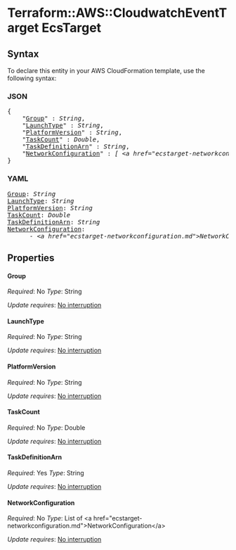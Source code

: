 # Terraform::AWS::CloudwatchEventTarget EcsTarget

## Syntax

To declare this entity in your AWS CloudFormation template, use the following syntax:

### JSON

<pre>
{
    "<a href="#group" title="Group">Group</a>" : <i>String</i>,
    "<a href="#launchtype" title="LaunchType">LaunchType</a>" : <i>String</i>,
    "<a href="#platformversion" title="PlatformVersion">PlatformVersion</a>" : <i>String</i>,
    "<a href="#taskcount" title="TaskCount">TaskCount</a>" : <i>Double</i>,
    "<a href="#taskdefinitionarn" title="TaskDefinitionArn">TaskDefinitionArn</a>" : <i>String</i>,
    "<a href="#networkconfiguration" title="NetworkConfiguration">NetworkConfiguration</a>" : <i>[ &lt;a href=&#34;ecstarget-networkconfiguration.md&#34;&gt;NetworkConfiguration&lt;/a&gt;, ... ]</i>
}
</pre>

### YAML

<pre>
<a href="#group" title="Group">Group</a>: <i>String</i>
<a href="#launchtype" title="LaunchType">LaunchType</a>: <i>String</i>
<a href="#platformversion" title="PlatformVersion">PlatformVersion</a>: <i>String</i>
<a href="#taskcount" title="TaskCount">TaskCount</a>: <i>Double</i>
<a href="#taskdefinitionarn" title="TaskDefinitionArn">TaskDefinitionArn</a>: <i>String</i>
<a href="#networkconfiguration" title="NetworkConfiguration">NetworkConfiguration</a>: <i>
      - &lt;a href=&#34;ecstarget-networkconfiguration.md&#34;&gt;NetworkConfiguration&lt;/a&gt;</i>
</pre>

## Properties

#### Group

_Required_: No
_Type_: String

_Update requires_: [No interruption](https://docs.aws.amazon.com/AWSCloudFormation/latest/UserGuide/using-cfn-updating-stacks-update-behaviors.html#update-no-interrupt)

#### LaunchType

_Required_: No
_Type_: String

_Update requires_: [No interruption](https://docs.aws.amazon.com/AWSCloudFormation/latest/UserGuide/using-cfn-updating-stacks-update-behaviors.html#update-no-interrupt)

#### PlatformVersion

_Required_: No
_Type_: String

_Update requires_: [No interruption](https://docs.aws.amazon.com/AWSCloudFormation/latest/UserGuide/using-cfn-updating-stacks-update-behaviors.html#update-no-interrupt)

#### TaskCount

_Required_: No
_Type_: Double

_Update requires_: [No interruption](https://docs.aws.amazon.com/AWSCloudFormation/latest/UserGuide/using-cfn-updating-stacks-update-behaviors.html#update-no-interrupt)

#### TaskDefinitionArn

_Required_: Yes
_Type_: String

_Update requires_: [No interruption](https://docs.aws.amazon.com/AWSCloudFormation/latest/UserGuide/using-cfn-updating-stacks-update-behaviors.html#update-no-interrupt)

#### NetworkConfiguration

_Required_: No
_Type_: List of &lt;a href=&#34;ecstarget-networkconfiguration.md&#34;&gt;NetworkConfiguration&lt;/a&gt;

_Update requires_: [No interruption](https://docs.aws.amazon.com/AWSCloudFormation/latest/UserGuide/using-cfn-updating-stacks-update-behaviors.html#update-no-interrupt)

